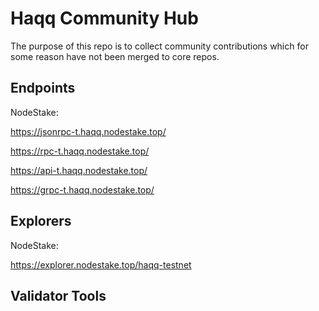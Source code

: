 # Haqq Community Hub

The purpose of this repo is to collect community contributions which for some reason have not been merged to core repos.

## Endpoints
NodeStake:

https://jsonrpc-t.haqq.nodestake.top/

https://rpc-t.haqq.nodestake.top/

https://api-t.haqq.nodestake.top/

https://grpc-t.haqq.nodestake.top/

## Explorers
NodeStake:

https://explorer.nodestake.top/haqq-testnet 
## Validator Tools

